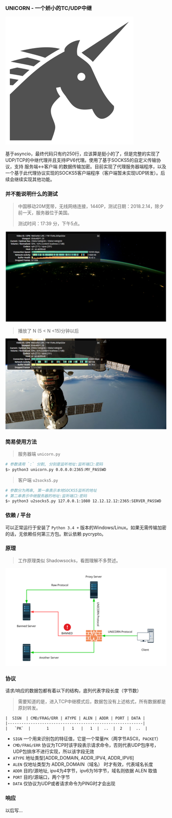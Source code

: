 
### UNICORN - 一个娇小的TC/UDP中继

![](svg/unicorn.svg)

基于asyncio，最终代码只有约250行，应该算是挺小的了，但是完整的实现了UDP/TCP的中继代理并且支持IPV6代理。使用了基于SOCKS5的自定义传输协议，支持 服务端<->客户端 的数据传输加密。目前实现了代理服务器端程序，以及一个基于此代理协议实现的SOCKS5客户端程序（客户端暂未实现UDP转发）。后续会继续实现其他功能。

### 并不能说明什么的测试
> 中国移动20M宽带，无线网络连接，1440P，测试日期：2018.2.14，除夕前一天，服务器位于美国。
> 
> 测试时间：17:39 分，下午5点。

![](20M_ChinaMobile.PNG)

> 播放了 N (5 < N <15)分钟以后

![](20M_ChinaMobile_nMinute_Later.PNG)

### 简易使用方法
> 服务器端 `unicorn.py`
```bash
# 参数请用 `:` 分割, 分别是监听地址:监听端口:密码
$> python3 unicorn.py 0.0.0.0:2365:MY_PASSWD
```
> 客户端 `u2socks5.py`
```bash
# 参数分为两串, 第一串表示本地SOCKS5监听的地址
# 第二串表示中继服务器的地址:监听端口:密码
$> python3 u2socks5.py 127.0.0.1:1080 12.12.12.12:2365:SERVER_PASSWD
```

### 依赖 / 平台
可以正常运行于安装了 `Python 3.4 +` 版本的Windows/Linux。如果无需传输加密的话，无依赖任何第三方包。默认依赖 pycrypto。

### 原理

> 工作原理类似 Shadowsocks，看图理解不多赘述。

![](svg/howto.svg)

### 协议

 请求/响应的数据包都有着以下的结构，底列代表字段长度（字节数）

 > 需要知道的是，进入TCP中继模式后，数据包没有上述格式，所有数据都是原封转发。

    |  SIGN  | CMD/FRAG/ERR | ATYPE | ALEN | ADDR | PORT | DATA |
    |-----------------------------------------------------------|
    |   `PK`  |       1      |   1   |   1  |  ..  |  2   |  ..  |

  * `SIGN` 一个用来识别包的特征值，它是一个常量`PK`（两字节ASCII，`PACKET`）
  * `CMD/FRAG/ERR` 协议为TCP时该字段表示请求命令，否则代表UDP包序号，UDP包排序不进行实现，所以该字段无效
  * `ATYPE` 地址类型[ADDR_DOMAIN, ADDR_IPV4, ADDR_IPV6]
  * `ALEN` 仅地址类型为 ADDR_DOMAIN（域名） 时才有效，代表域名长度
  * `ADDR` 目的/源地址, ipv4为4字节，ipv6为16字节，域名则依据 ALEN 取值
  * `PORT` 目的/源端口，两个字节
  * `DATA` 仅协议为UDP或者请求命令为PING时才会出现

### 响应
以后写...
